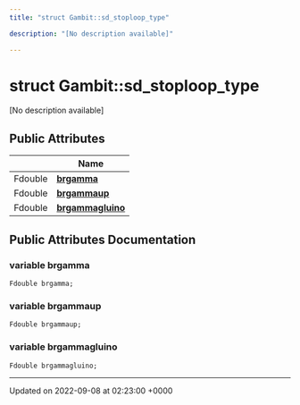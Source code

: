 ```yaml
---
title: "struct Gambit::sd_stoploop_type"

description: "[No description available]"

---
```


# struct Gambit::sd_stoploop_type



[No description available]

## Public Attributes

|                | Name           |
| -------------- | -------------- |
| Fdouble | **[brgamma](/documentation/code/classes/structgambit_1_1sd__stoploop__type/#variable-brgamma)**  |
| Fdouble | **[brgammaup](/documentation/code/classes/structgambit_1_1sd__stoploop__type/#variable-brgammaup)**  |
| Fdouble | **[brgammagluino](/documentation/code/classes/structgambit_1_1sd__stoploop__type/#variable-brgammagluino)**  |

## Public Attributes Documentation

### variable brgamma

```
Fdouble brgamma;
```


### variable brgammaup

```
Fdouble brgammaup;
```


### variable brgammagluino

```
Fdouble brgammagluino;
```


-------------------------------

Updated on 2022-09-08 at 02:23:00 +0000